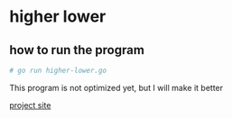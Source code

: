 # higher lower

## how to run the program
```bash
# go run higher-lower.go
```
This program is not optimized yet, but I will make it better

[project site](https://roadmap.sh/projects/number-guessing-game)

